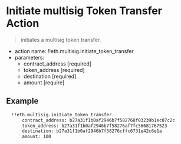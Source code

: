 # Initiate multisig Token Transfer Action

> initiates a multisig token transfer.

- action name: !!eth.multisig.initiate_token_transfer
- parameters:
  - contract_address [required]
  - token_address [required]
  - destination [required]
  - amount [require]

## Example

```md
  !!eth.multisig.initiate_token_transfer
      contract_address: b27a31f1b0af2946b7f582768f03239b1ec07c2c
      token_address: b27a31f1b0af2946b7f58276af7fc56681767523
      destination: b27a31f1b0af2946b7f58276cffc6731e42c6e1a
      amount: 100
```
